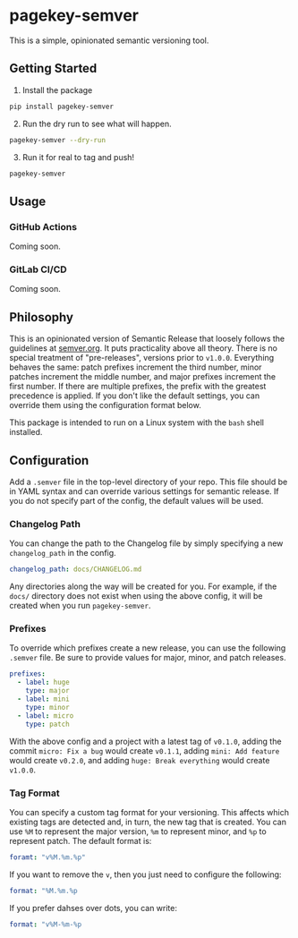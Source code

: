 # pagekey-semver

This is a simple, opinionated semantic versioning tool.


## Getting Started

1. Install the package

```bash
pip install pagekey-semver
```

2. Run the dry run to see what will happen.

```bash
pagekey-semver --dry-run
```

3. Run it for real to tag and push!

```bash
pagekey-semver
```

## Usage


### GitHub Actions

Coming soon.


### GitLab CI/CD

Coming soon.


## Philosophy

This is an opinionated version of Semantic Release that loosely follows the guidelines at [semver.org](https://semver.org/). It puts practicality above all theory. There is no special treatment of "pre-releases", versions prior to `v1.0.0`. Everything behaves the same: patch prefixes increment the third number, minor patches increment the middle number, and major prefixes increment the first number. If there are multiple prefixes, the prefix with the greatest precedence is applied. If you don't like the default settings, you can override them using the configuration format below.

This package is intended to run on a Linux system with the `bash` shell installed.


## Configuration

Add a `.semver` file in the top-level directory of your repo. This file should be in YAML syntax and can override various settings for semantic release. If you do not specify part of the config, the default values will be used.


### Changelog Path

You can change the path to the Changelog file by simply specifying a new `changelog_path` in the config.

```yaml
changelog_path: docs/CHANGELOG.md
```

Any directories along the way will be created for you. For example, if the `docs/` directory does not exist when using the above config, it will be created when you run `pagekey-semver`.


### Prefixes

To override which prefixes create a new release, you can use the following `.semver` file. Be sure to provide values for major, minor, and patch releases.

```yaml
prefixes:
  - label: huge
    type: major
  - label: mini
    type: minor
  - label: micro
    type: patch
```

With the above config and a project with a latest tag of `v0.1.0`, adding the commit `micro: Fix a bug` would create `v0.1.1`, adding `mini: Add feature` would create `v0.2.0`, and adding `huge: Break everything` would create `v1.0.0`.

### Tag Format

You can specify a custom tag format for your versioning. This affects which existing tags are detected and, in turn, the new tag that is created. You can use `%M` to represent the major version, `%m` to represent minor, and `%p` to represent patch. The default format is:

```yaml
foramt: "v%M.%m.%p"
```

If you want to remove the `v`, then you just need to configure the following:

```yaml
format: "%M.%m.%p
```

If you prefer dahses over dots, you can write:

```yaml
format: "v%M-%m-%p
```
